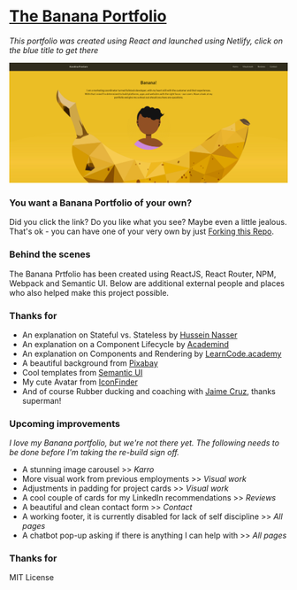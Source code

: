 # [The Banana Portfolio](https://frostare.netlify.com/)
*This portfolio was created using React and launched using Netlify, click on the blue title to get there*

![The Banana Portfolio](src/images/printscreen/bananascreenshot.png)

### You want a Banana Portfolio of your own?
Did you click the link? Do you like what you see? Maybe even a little jealous. That's ok - you can have one of your very own by just [Forking this Repo](https://github.com/kfrostare/React_Portfolio).

### Behind the scenes
The Banana Prtfolio has been created using ReactJS, React Router, NPM, Webpack and Semantic UI. Below are additional external people and places who also helped make this project possible.


### Thanks for
* An explanation on Stateful vs. Stateless by [Hussein Nasser](https://www.youtube.com/watch?v=nhwZn6v5vT0)
* An explanation on a Component Lifecycle by [Academind](https://www.youtube.com/watch?v=Oioo0IdoEls)
* An explanation on Components and Rendering by [LearnCode.academy](https://www.youtube.com/watch?v=fd2Cayhez58&t=4s)
* A beautiful background from [Pixabay](https://pixabay.com/)
* Cool templates from [Semantic UI](https://semantic-ui.com/)
* My cute Avatar from [IconFinder](https://www.iconfinder.com/)
* And of course Rubber ducking and coaching with [Jaime Cruz](https://github.com/JaimeCrz), thanks superman!

### Upcoming improvements
*I love my Banana portfolio, but we're not there yet. The following needs to be done before I'm taking the re-build sign off.*

* A stunning image carousel >> *Karro*
* More visual work from previous employments >> *Visual work*
* Adjustments in padding for project cards >> *Visual work*
* A cool couple of cards for my LinkedIn recommendations >> *Reviews*
* A beautiful and clean contact form >> *Contact* 
* A working footer, it is currently disabled for lack of self discipline >> *All pages*
* A chatbot pop-up asking if there is anything I can help with >> *All pages*

### Thanks for
MIT License